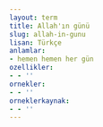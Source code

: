 ```yaml
---
layout: term
title: Allah'ın günü
slug: allah-in-gunu
lisan: Türkçe
anlamlar:
- hemen hemen her gün
ozellikler:
- - ''
ornekler:
- - ''
orneklerkaynak:
- - ''
---
```

